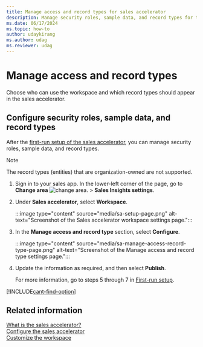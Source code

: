 ```yaml
---
title: Manage access and record types for sales accelerator
description: Manage security roles, sample data, and record types for the Dynamics 365 sales accelerator.
ms.date: 06/17/2024
ms.topic: how-to
author: udaykirang
ms.author: udag
ms.reviewer: udag
---
```


# Manage access and record types

Choose who can use the workspace and which record types should appear in the sales accelerator.

## Configure security roles, sample data, and record types

After the [first-run setup of the sales accelerator](enable-configure-sales-accelerator.md#first-run-setup), you can manage security roles, sample data, and record types.

>[!NOTE]
>The record types (entities) that are organization-owned are not supported.

1. Sign in to your sales app. In the lower-left corner of the page, go to **Change area** ![change area.](media/change-area-icon.png) > **Sales Insights settings**.

1. Under **Sales accelerator**, select **Workspace**.

    :::image type="content" source="media/sa-setup-page.png" alt-text="Screenshot of the Sales accelerator workspace settings page.":::

1. In the **Manage access and record type** section, select **Configure**.

    :::image type="content" source="media/sa-manage-access-record-type-page.png" alt-text="Screenshot of the Manage access and record type settings page.":::

1. Update the information as required, and then select **Publish**.

    For more information, go to steps 5 through 7 in [First-run setup](enable-configure-sales-accelerator.md#first-run-set-up).

[!INCLUDE[cant-find-option](../includes/cant-find-option.md)]

## Related information

[What is the sales accelerator?](sales-accelerator-intro.md)  
[Configure the sales accelerator](enable-configure-sales-accelerator.md)  
[Customize the workspace](customize-workspace-sales-accelerator.md)
